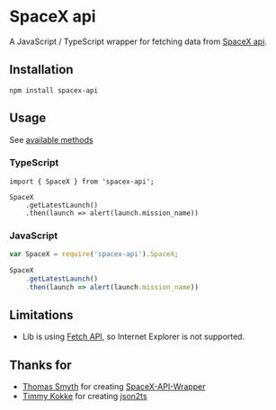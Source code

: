 # SpaceX api

A JavaScript / TypeScript wrapper for fetching data from [SpaceX api](https://docs.spacexdata.com/).

## Installation

`npm install spacex-api`

## Usage

See [available methods](lib/spacex.ts)

### TypeScript

```
import { SpaceX } from 'spacex-api';

SpaceX
    .getLatestLaunch()
    .then(launch => alert(launch.mission_name))
```

### JavaScript

```javascript
var SpaceX = require('spacex-api').SpaceX;

SpaceX
    .getLatestLaunch()
    .then(launch => alert(launch.mission_name))

```

## Limitations

* Lib is using [Fetch API](https://caniuse.com/#feat=fetch), so Internet Explorer is not supported.

## Thanks for

* [Thomas Smyth](https://github.com/Thomas-Smyth) for creating [SpaceX-API-Wrapper](https://github.com/Thomas-Smyth/SpaceX-API-Wrapper)
* [Timmy Kokke](https://timmykokke.com/) for creating [json2ts](http://json2ts.com/)
